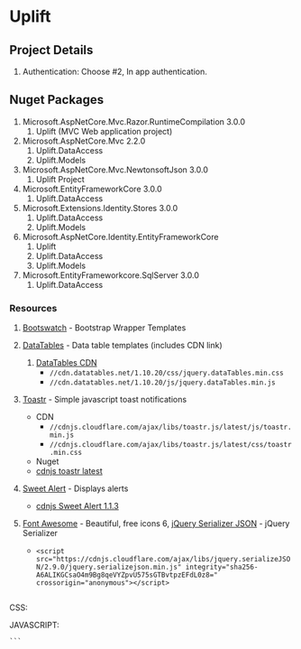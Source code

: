 # Uplift

## Project Details
1. Authentication: Choose #2, In app authentication.

## Nuget Packages
1. Microsoft.AspNetCore.Mvc.Razor.RuntimeCompilation 3.0.0
    1. Uplift  (MVC Web application project)
2. Microsoft.AspNetCore.Mvc 2.2.0
    1. Uplift.DataAccess
    2. Uplift.Models
3. Microsoft.AspNetCore.Mvc.NewtonsoftJson 3.0.0
    1. Uplift Project
4. Microsoft.EntityFrameworkCore 3.0.0
    1. Uplift.DataAccess 
5. Microsoft.Extensions.Identity.Stores 3.0.0
    1. Uplift.DataAccess
    2. Uplift.Models 
6. Microsoft.AspNetCore.Identity.EntityFrameworkCore
    1. Uplift
    2. Uplift.DataAccess
    3. Uplift.Models
7. Microsoft.EntityFrameworkcore.SqlServer 3.0.0
    1. Uplift.DataAccess
    

### Resources
1. [Bootswatch](https://bootswatch.com/) - Bootstrap Wrapper Templates
2. [DataTables](https://datatables.net/) - Data table templates (includes CDN link)
    1. [DataTables CDN](http://cdn.datatables.net/) 
        - `//cdn.datatables.net/1.10.20/css/jquery.dataTables.min.css`
        - `//cdn.datatables.net/1.10.20/js/jquery.dataTables.min.js`
3. [Toastr](https://codeseven.github.io/toastr/) - Simple javascript toast notifications    
    - CDN
        - `//cdnjs.cloudflare.com/ajax/libs/toastr.js/latest/js/toastr.min.js`
        - `//cdnjs.cloudflare.com/ajax/libs/toastr.js/latest/css/toastr.min.css`
    - Nuget
    - [cdnjs toastr latest](https://cdnjs.com/libraries/toastr.js/latest)
    
4. [Sweet Alert](https://sweetalert.js.org/guides/) - Displays alerts
    - [cdnjs Sweet Alert 1.1.3](https://cdnjs.com/libraries/sweetalert/1.1.3)
5. [Font Awesome](https://fontawesome.com/) - Beautiful, free icons
6, [jQuery Serializer JSON](https://cdnjs.com/libraries/jquery.serializeJSON) - jQuery Serializer
    - `<script src="https://cdnjs.cloudflare.com/ajax/libs/jquery.serializeJSON/2.9.0/jquery.serializejson.min.js" integrity="sha256-A6ALIKGCsaO4m9Bg8qeVYZpvU575sGTBvtpzEFdL0z8=" crossorigin="anonymous"></script>`
    
    ```
CSS:

<link rel="stylesheet" href="https://cdn.datatables.net/1.10.16/css/jquery.dataTables.min.css" />
<link rel="stylesheet" href="https://cdnjs.cloudflare.com/ajax/libs/jqueryui/1.12.1/jquery-ui.min.css" />
<link rel="stylesheet" href="https://cdnjs.cloudflare.com/ajax/libs/toastr.js/latest/css/toastr.min.css" />
<link rel="stylesheet" href="https://cdnjs.cloudflare.com/ajax/libs/sweetalert/1.1.3/sweetalert.min.css" />



JAVASCRIPT:

<script src="https://cdnjs.cloudflare.com/ajax/libs/jqueryui/1.12.1/jquery-ui.min.js"></script>
<script src="https://cdn.datatables.net/1.10.16/js/jquery.dataTables.min.js"></script>
<script type="text/javascript" src="https://cdnjs.cloudflare.com/ajax/libs/jquery.serializeJSON/2.9.0/jquery.serializejson.min.js"></script>
<script type="text/javascript" src="https://cdnjs.cloudflare.com/ajax/libs/toastr.js/latest/js/toastr.min.js"></script>
<script type="text/javascript" src="https://cdnjs.cloudflare.com/ajax/libs/sweetalert/1.1.3/sweetalert.min.js"></script>
<script src="https://kit.fontawesome.com/99a0a84d2f.js" crossorigin="anonymous"></script>        
    ```